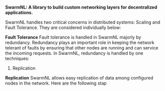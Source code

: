 **SwarmNL: A library to build custom networking layers for decentralized applications.**

SwarmNL handles two critical concerns in distributed systems: Scaling and Fault Tolerance. They are considered individually below:

**Fault Tolerance**
Fault tolerance is handled in SwarmNL majorly by redundancy. Redundancy plays an important role in keeping the network telerant of faults by ensuring that other nodes are running and can service the incoming requests. In SwarmNL, redundancy is handled by one techniques:
1. Replication

**Replication**
SwarmNL allows easy replication of data among configured nodes in the network. Here are the following stap
